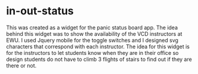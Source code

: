 in-out-status
=============

This was created as a widget for the panic status board app.  The idea behind this widget was to show the availability
of the VCD instructors at EWU.  I used Jquery mobile for the toggle switches and I designed svg characters that correspond with each instructor.  The idea for this widget is for the instructors to let students know when they are in their office 
so design students do not have to climb 3 flights of stairs to find out if they are there or not.  
